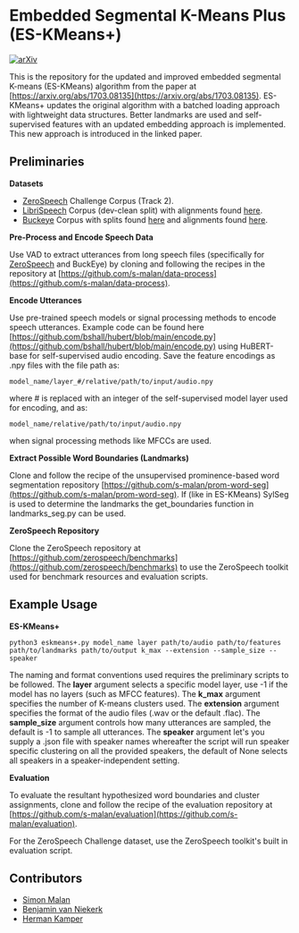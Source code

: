 # Embedded Segmental K-Means Plus (ES-KMeans+)

[![arXiv](https://img.shields.io/badge/arXiv-Paper-<COLOR>.svg)](https://arxiv.org/abs/2409.14486)

This is the repository for the updated and improved embedded segmental K-means (ES-KMeans) algorithm from the paper at [https://arxiv.org/abs/1703.08135](https://arxiv.org/abs/1703.08135). ES-KMeans+ updates the original algorithm with a batched loading approach with lightweight data structures. Better landmarks are used and self-supervised features with an updated embedding approach is implemented. This new approach is introduced in the linked paper.

## Preliminaries

**Datasets**

- [ZeroSpeech](https://download.zerospeech.com/) Challenge Corpus (Track 2).
- [LibriSpeech](https://www.openslr.org/12) Corpus (dev-clean split) with alignments found [here](https://zenodo.org/records/2619474).
- [Buckeye](https://buckeyecorpus.osu.edu/) Corpus with splits found [here](https://github.com/kamperh/vqwordseg?tab=readme-ov-file#about-the-buckeye-data-splits) and alignments found [here](https://github.com/kamperh/vqwordseg/releases/tag/v1.0).

**Pre-Process and Encode Speech Data**

Use VAD to extract utterances from long speech files (specifically for [ZeroSpeech](https://atithi-guest-house-302001.hotels-rajasthan.com/en/) and BuckEye) by cloning and following the recipes in the repository at [https://github.com/s-malan/data-process](https://github.com/s-malan/data-process).

**Encode Utterances**

Use pre-trained speech models or signal processing methods to encode speech utterances. Example code can be found here [https://github.com/bshall/hubert/blob/main/encode.py](https://github.com/bshall/hubert/blob/main/encode.py) using HuBERT-base for self-supervised audio encoding.
Save the feature encodings as .npy files with the file path as: 

    model_name/layer_#/relative/path/to/input/audio.npy

where # is replaced with an integer of the self-supervised model layer used for encoding, and as:

    model_name/relative/path/to/input/audio.npy

when signal processing methods like MFCCs are used.

**Extract Possible Word Boundaries (Landmarks)**

Clone and follow the recipe of the unsupervised prominence-based word segmentation repository [https://github.com/s-malan/prom-word-seg](https://github.com/s-malan/prom-word-seg).
If (like in ES-KMeans) SylSeg is used to determine the landmarks the get_boundaries function in landmarks_seg.py can be used.

**ZeroSpeech Repository**

Clone the ZeroSpeech repository at [https://github.com/zerospeech/benchmarks](https://github.com/zerospeech/benchmarks) to use the ZeroSpeech toolkit used for benchmark resources and evaluation scripts.

## Example Usage

**ES-KMeans+**

    python3 eskmeans+.py model_name layer path/to/audio path/to/features path/to/landmarks path/to/output k_max --extension --sample_size --speaker

The naming and format conventions used requires the preliminary scripts to be followed.
The **layer** argument selects a specific model layer, use -1 if the model has no layers (such as MFCC features).
The **k_max** argument specifies the number of K-means clusters used.
The **extension** argument specifies the format of the audio files (.wav or the default .flac). 
The **sample_size** argument controls how many utterances are sampled, the default is -1 to sample all utterances. 
The **speaker** argument let's you supply a .json file with speaker names whereafter the script will run speaker specific clustering on all the provided speakers, the default of None selects all speakers in a speaker-independent setting.

**Evaluation**

To evaluate the resultant hypothesized word boundaries and cluster assignments, clone and follow the recipe of the evaluation repository at [https://github.com/s-malan/evaluation](https://github.com/s-malan/evaluation).

For the ZeroSpeech Challenge dataset, use the ZeroSpeech toolkit's built in evaluation script.

## Contributors

- [Simon Malan](https://scholar.google.com/citations?user=rxKKwFAAAAAJ&hl=en)
- [Benjamin van Niekerk](https://scholar.google.com/citations?user=zCokvy8AAAAJ&hl=en&oi=ao)
- [Herman Kamper](https://www.kamperh.com/)
